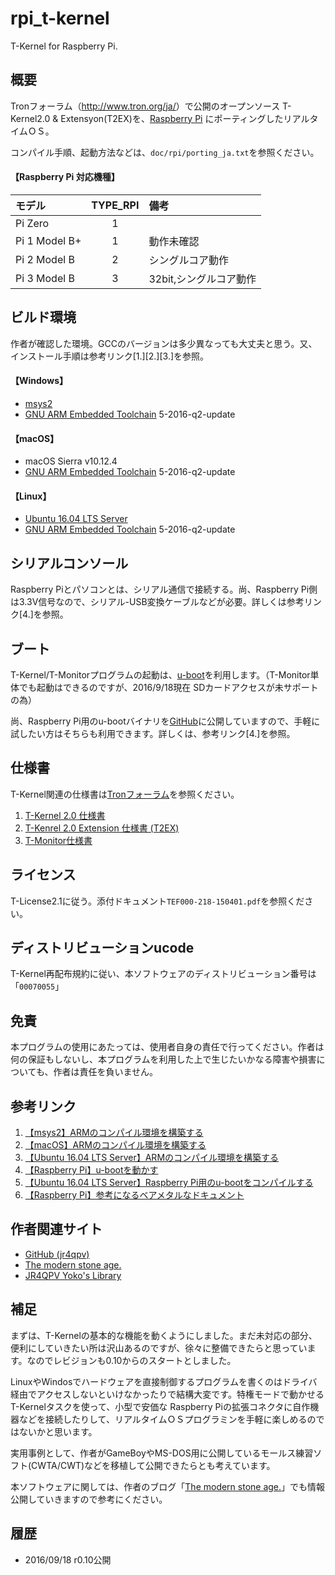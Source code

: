 rpi_t-kernel
=============
T-Kernel for Raspberry Pi.

概要
----
Tronフォーラム（<http://www.tron.org/ja/>）で公開のオープンソース T-Kernel2.0 & Extensyon(T2EX)を、[Raspberry Pi](https://ja.wikipedia.org/wiki/Raspberry_Pi) にポーティングしたリアルタイムＯＳ。

コンパイル手順、起動方法などは、`doc/rpi/porting_ja.txt`を参照ください。

#### 【Raspberry Pi 対応機種】

|モデル        | TYPE_RPI |備考                    |
|:-------------|:--------:|:-----------------------|
|Pi Zero       |1         |                        |
|Pi 1 Model B+ |1         |動作未確認              |
|Pi 2 Model B  |2         |シングルコア動作        |
|Pi 3 Model B  |3         |32bit,シングルコア動作  |

ビルド環境
----------
作者が確認した環境。GCCのバージョンは多少異なっても大丈夫と思う。又、インストール手順は参考リンク[1.][2.][3.]を参照。
#### 【Windows】
* [msys2](https://msys2.github.io/)
* [GNU ARM Embedded Toolchain](https://launchpad.net/gcc-arm-embedded)  5-2016-q2-update

#### 【macOS】
* macOS Sierra v10.12.4
* [GNU ARM Embedded Toolchain](https://launchpad.net/gcc-arm-embedded)  5-2016-q2-update

#### 【Linux】
* [Ubuntu 16.04 LTS Server](https://www.ubuntulinux.jp/home)
* [GNU ARM Embedded Toolchain](https://launchpad.net/gcc-arm-embedded)  5-2016-q2-update

シリアルコンソール
------------------
Raspberry Piとパソコンとは、シリアル通信で接続する。尚、Raspberry Pi側は3.3V信号なので、シリアル-USB変換ケーブルなどが必要。詳しくは参考リンク[4.]を参照。

ブート
-----
T-Kernel/T-Monitorプログラムの起動は、[u-boot](https://ja.wikipedia.org/wiki/Das_U-Boot)を利用します。（T-Monitor単体でも起動はできるのですが、2016/9/18現在 SDカードアクセスが未サポートの為）

尚、Raspberry Pi用のu-bootバイナリを[GitHub](https://github.com/jr4qpv/rpi_u-boot_jtag_bins)に公開していますので、手軽に試したい方はそちらも利用できます。詳しくは、参考リンク[4.]を参照。

仕様書
------
T-Kernel関連の仕様書は[Tronフォーラム](http://www.tron.org/ja/)を参照ください。

1. [T-Kernel 2.0 仕様書](http://www.tron.org/ja/wp-content/themes/dp-magjam/pdf/specifications/TEF020-S001-02.01.00_ja.pdf)
2. [T-Kenrel 2.0 Extension 仕様書 (T2EX)](http://www.tron.org/ja/wp-content/themes/dp-magjam/pdf/specifications/ja/TEF020-S009-02.00.00_ja.pdf)
3. [T-Monitor仕様書](http://www.tron.org/ja/wp-content/themes/dp-magjam/pdf/specifications/ja/TEF020-S002-01.00.01_ja.pdf)

ライセンス
----------
T-License2.1に従う。添付ドキュメント`TEF000-218-150401.pdf`を参照ください。

ディストリビューションucode
---------------------------
T-Kernel再配布規約に従い、本ソフトウェアのディストリビューション番号は「`00070055`」

免責
----
本プログラムの使用にあたっては、使用者自身の責任で行ってください。作者は何の保証もしないし、本プログラムを利用した上で生じたいかなる障害や損害についても、作者は責任を負いません。

参考リンク
---------
1. [【msys2】ARMのコンパイル環境を構築する](https://www.yokoweb.net/2016/08/31/msys2-arm-gcc/)
2. [【macOS】ARMのコンパイル環境を構築する](https://www.yokoweb.net/2016/09/03/macos-arm-gcc/)
3. [【Ubuntu 16.04 LTS Server】ARMのコンパイル環境を構築する](https://www.yokoweb.net/2016/08/11/ubuntu-arm-gcc/)
4. [【Raspberry Pi】u-bootを動かす](https://www.yokoweb.net/2016/08/13/raspberrypi-uboot/)
5. [【Ubuntu 16.04 LTS Server】Raspberry Pi用のu-bootをコンパイルする](https://www.yokoweb.net/2016/08/11/ubuntu-uboot-gcc/)
6. [【Raspberry Pi】参考になるベアメタルなドキュメント](https://www.yokoweb.net/2016/09/04/raspberrypi-document/)

作者関連サイト
-------------
* [GitHub (jr4qpv)](https://github.com/jr4qpv?tab=overview&from=2016-08-01&to=2016-08-31&utf8=%E2%9C%93)
* [The modern stone age.](https://www.yokoweb.net/)
* [JR4QPV Yoko's Library](http://jr4qpv.my.coocan.jp/)

補足
----
まずは、T-Kernelの基本的な機能を動くようにしました。まだ未対応の部分、便利にしていきたい所は沢山あるのですが、徐々に整備できたらと思っています。なのでレビジョンも0.10からのスタートとしました。

LinuxやWindosでハードウェアを直接制御するプログラムを書くのはドライバ経由でアクセスしないといけなかったりで結構大変です。特権モードで動かせるT-Kernelタスクを使って、小型で安価な Raspberry Piの拡張コネクタに自作機器などを接続したりして、リアルタイムＯＳプログラミンを手軽に楽しめるのではないかと思います。

実用事例として、作者がGameBoyやMS-DOS用に公開しているモールス練習ソフト(CWTA/CWT)などを移植して公開できたらとも考えています。

本ソフトウェアに関しては、作者のブログ「[The modern stone age.](https://www.yokoweb.net/)」でも情報公開していきますので参考にください。

履歴
----
* 2016/09/18 r0.10公開
